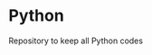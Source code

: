  # Python <img href="https://www.python.org/static/community_logos/python-logo.png">
Repository to keep all Python codes
